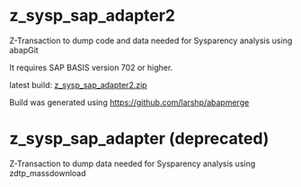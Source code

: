 # z_sysp_sap_adapter2 

Z-Transaction to dump code and data needed for Sysparency analysis using abapGit

It requires SAP BASIS version 702 or higher.
 
latest build: [z_sysp_sap_adapter2.zip](https://github.com/reqpool/z_sysp_sap_adapter/files/10577371/z_sysp_sap_adapter2.zip)

Build was generated using https://github.com/larshp/abapmerge


# z_sysp_sap_adapter (deprecated)

Z-Transaction to dump data needed for Sysparency analysis using zdtp_massdownload
